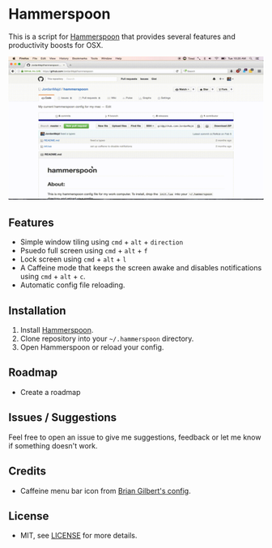 # Hammerspoon

This is a script for [Hammerspoon](https://github.com/Hammerspoon/hammerspoon) that provides several features and productivity boosts for OSX.

![Image of window management](/assets/example.gif)

## Features

 - Simple window tiling using `cmd` + `alt` + `direction`
 - Psuedo full screen using `cmd` + `alt` + `f`
 - Lock screen using `cmd` + `alt` + `l`
 - A Caffeine mode that keeps the screen awake and disables notifications using `cmd` + `alt` + `c`.
 - Automatic config file reloading.

## Installation

1. Install [Hammerspoon](https://github.com/Hammerspoon/hammerspoon).
1. Clone repository into your `~/.hammerspoon` directory.
1. Open Hammerspoon or reload your config.

## Roadmap

- Create a roadmap

## Issues / Suggestions

Feel free to open an issue to give me suggestions, feedback or let me know if something doesn't work.

## Credits

- Caffeine menu bar icon from [Brian Gilbert's config](https://github.com/BrianGilbert/.hammerspoon).

## License

- MIT, see [LICENSE](/LICENSE) for more details.

